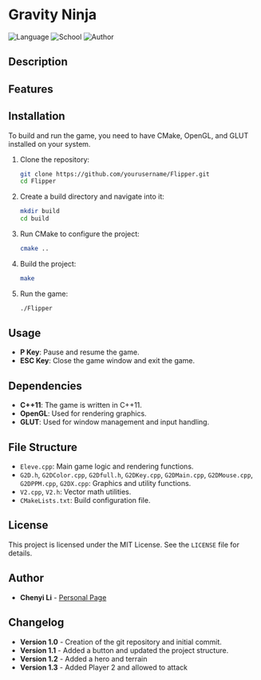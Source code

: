 # Gravity Ninja


![Language](https://img.shields.io/badge/language-C%2B%2B-blue)
![School](https://img.shields.io/badge/school-ESIEE-orange)
![Author](https://img.shields.io/badge/author-Chenyi%20Li-brightgreen)
## Description


## Features


## Installation

To build and run the game, you need to have CMake, OpenGL, and GLUT installed on your system.

1. Clone the repository:
    ```sh
    git clone https://github.com/yourusername/Flipper.git
    cd Flipper
    ```

2. Create a build directory and navigate into it:
    ```sh
    mkdir build
    cd build
    ```

3. Run CMake to configure the project:
    ```sh
    cmake ..
    ```

4. Build the project:
    ```sh
    make
    ```

5. Run the game:
    ```sh
    ./Flipper
    ```

## Usage

- **P Key**: Pause and resume the game.
- **ESC Key**: Close the game window and exit the game.

## Dependencies

- **C++11**: The game is written in C++11.
- **OpenGL**: Used for rendering graphics.
- **GLUT**: Used for window management and input handling.

## File Structure

- `Eleve.cpp`: Main game logic and rendering functions.
- `G2D.h`, `G2DColor.cpp`, `G2Dfull.h`, `G2DKey.cpp`, `G2DMain.cpp`, `G2DMouse.cpp`, `G2DPPM.cpp`, `G2DX.cpp`: Graphics and utility functions.
- `V2.cpp`, `V2.h`: Vector math utilities.
- `CMakeLists.txt`: Build configuration file.

## License

This project is licensed under the MIT License. See the `LICENSE` file for details.

## Author

- **Chenyi Li** -  [Personal Page](https://github.com/Nichenggan)

## Changelog

- **Version 1.0** - Creation of the git repository and initial commit.
- **Version 1.1** - Added a button and updated the project structure.
- **Version 1.2** - Added a hero and terrain
- **Version 1.3** - Added Player 2 and allowed to attack

